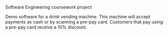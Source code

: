 Software Engineering coursework project

Demo software for a drink vending machine. 
This machine will accept payments as cash or by scanning a pre-pay card. Customers that pay using a pre-pay card receive a 10% discount.
